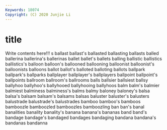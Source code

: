 ```yaml
---
Keywords: 18074
Copyright: (C) 2020 Junjie Li
---
```


# title

Write contents here!!!
s 
ballast 
ballast's 
ballasted 
ballasting 
ballasts
balled 
ballerina 
ballerina's 
ballerinas 
ballet 
ballet's 
ballets 
balling 
ballistic 
ballistics
ballistics's 
balloon 
balloon's 
ballooned 
ballooning 
balloonist 
balloonist's 
balloonists 
balloons 
ballot
ballot's 
balloted 
balloting 
ballots 
ballpark 
ballpark's 
ballparks 
ballplayer 
ballplayer's 
ballplayers
ballpoint 
ballpoint's 
ballpoints 
ballroom 
ballroom's 
ballrooms 
balls 
ballsier 
ballsiest 
ballsy
ballyhoo 
ballyhoo's 
ballyhooed 
ballyhooing 
ballyhoos 
balm 
balm's 
balmier 
balmiest 
balminess
balminess's 
balms 
balmy 
baloney 
baloney's 
balsa 
balsa's 
balsam 
balsam's 
balsams
balsas 
baluster 
baluster's 
balusters 
balustrade 
balustrade's 
balustrades 
bamboo 
bamboo's 
bamboos
bamboozle 
bamboozled 
bamboozles 
bamboozling 
ban 
ban's 
banal 
banalities 
banality 
banality's
banana 
banana's 
bananas 
band 
band's 
bandage 
bandage's 
bandaged 
bandages 
bandaging
bandana 
bandana's 
bandanas 
bandanna 
